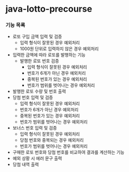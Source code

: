 # java-lotto-precourse
### 기능 목록
- 로또 구입 금액 입력 및 검증
  - 입력 형식이 잘못된 경우 예외처리
  - 1000원 단위로 입력하지 않은 경우 예외처리
- 입력한 금액에 따라 로또를 발행하는 기능
  - 발행한 로또 번호 검증 
    - 입력 형식이 잘못된 경우 예외처리
    - 번호가 6개가 아닌 경우 예외처리
    - 중복된 번호가 있는 경우 예외처리
    - 번호가 범위를 벗어나는 경우 예외처리
- 발행한 로또 수량 및 번호 출력
- 당첨 번호 입력 및 검증
  - 입력 형식이 잘못된 경우 예외처리
  - 번호가 6개가 아닌 경우 예외처리
  - 중복된 번호가 있는 경우 예외처리
  - 번호가 범위를 벗어나는 경우 예외처리
- 보너스 번호 입력 및 검증
  - 입력 형식이 잘못된 경우 예외처리
  - 당첨 번호와 중복되는 경우 예외처리
  - 번호가 범위를 벗어나는 경우 예외처리
- 구매한 로또 번호와 당첨 번호를 비교하여 결과를 계산하는 기능
- 예외 상황 시 에러 문구 출력
- 당첨 내역 출력
